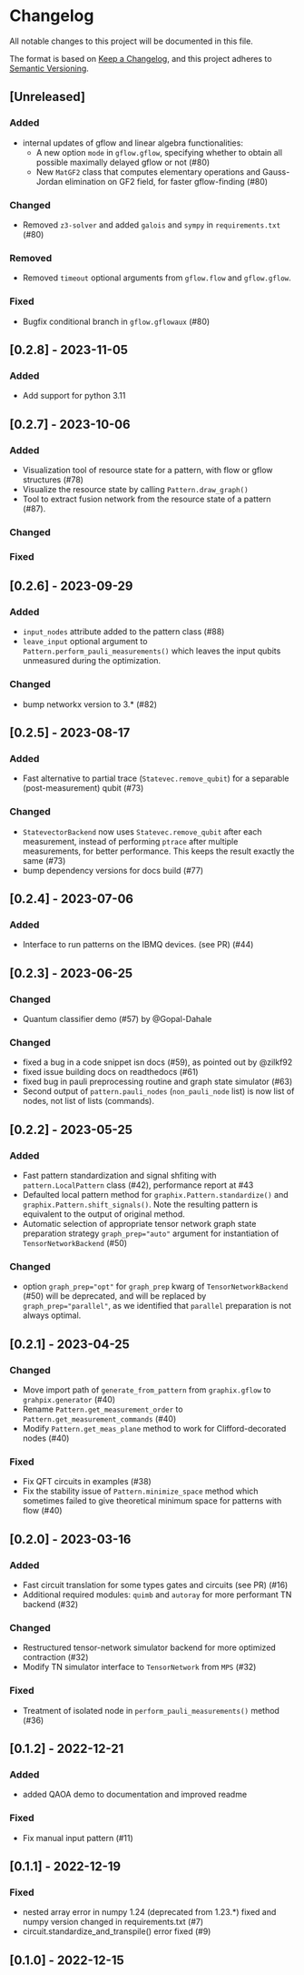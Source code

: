 # Changelog

All notable changes to this project will be documented in this file.

The format is based on [Keep a Changelog](https://keepachangelog.com/en/1.0.0/),
and this project adheres to [Semantic Versioning](https://semver.org/spec/v2.0.0.html).

## [Unreleased]

### Added
- internal updates of gflow and linear algebra functionalities:
    - A new option `mode` in `gflow.gflow`, specifying whether to obtain all possible maximally delayed gflow or not (#80)
    - New `MatGF2` class that computes elementary operations and Gauss-Jordan elimination on GF2 field, for faster gflow-finding (#80)

### Changed
- Removed `z3-solver` and added `galois` and `sympy` in `requirements.txt` (#80)

### Removed
- Removed `timeout` optional arguments from `gflow.flow` and `gflow.gflow`. 

### Fixed
- Bugfix conditional branch in `gflow.gflowaux` (#80)

## [0.2.8] - 2023-11-05

### Added
- Add support for python 3.11

## [0.2.7] - 2023-10-06

### Added

- Visualization tool of resource state for a pattern, with flow or gflow structures (#78)
- Visualize the resource state by calling `Pattern.draw_graph()`
- Tool to extract fusion network from the resource state of a pattern (#87).

### Changed

### Fixed

## [0.2.6] - 2023-09-29

### Added

- `input_nodes` attribute added to the pattern class (#88)
- `leave_input` optional argument to `Pattern.perform_pauli_measurements()` which leaves the input qubits unmeasured during the optimization.

### Changed

- bump networkx version to 3.* (#82)

## [0.2.5] - 2023-08-17

### Added

- Fast alternative to partial trace (`Statevec.remove_qubit`) for a separable (post-measurement) qubit (#73)

### Changed

- `StatevectorBackend` now uses `Statevec.remove_qubit` after each measurement, instead of performing `ptrace` after multiple measurements, for better performance. This keeps the result exactly the same (#73)
- bump dependency versions for docs build (#77)

## [0.2.4] - 2023-07-06
### Added

- Interface to run patterns on the IBMQ devices. (see PR) (#44)

## [0.2.3] - 2023-06-25
### Changed

- Quantum classifier demo (#57) by @Gopal-Dahale

### Changed
- fixed a bug in a code snippet isn docs (#59), as pointed out by @zilkf92
- fixed issue building docs on readthedocs (#61)
- fixed bug in pauli preprocessing routine and graph state simulator (#63)
- Second output of `pattern.pauli_nodes` (`non_pauli_node` list) is now list of nodes, not list of lists (commands).

## [0.2.2] - 2023-05-25
### Added

- Fast pattern standardization and signal shfiting with `pattern.LocalPattern` class (#42), performance report at #43
- Defaulted local pattern method for `graphix.Pattern.standardize()` and `graphix.Pattern.shift_signals()`. Note the resulting pattern is equivalent to the output of original method.
- Automatic selection of appropriate tensor network graph state preparation strategy `graph_prep="auto"` argument for instantiation of `TensorNetworkBackend` (#50)

### Changed
- option `graph_prep="opt"` for `graph_prep` kwarg of `TensorNetworkBackend` (#50) will be deprecated, and will be replaced by `graph_prep="parallel"`, as we identified that `parallel` preparation is not always optimal.

## [0.2.1] - 2023-04-25

### Changed

- Move import path of `generate_from_pattern` from `graphix.gflow` to `grahpix.generator` (#40)
- Rename `Pattern.get_measurement_order` to `Pattern.get_measurement_commands` (#40)
- Modify `Pattern.get_meas_plane` method to work for Clifford-decorated nodes (#40)

### Fixed

- Fix QFT circuits in examples (#38)
- Fix the stability issue of `Pattern.minimize_space` method which sometimes failed to give theoretical minimum space for patterns with flow (#40)


## [0.2.0] - 2023-03-16

### Added

- Fast circuit translation for some types gates and circuits (see PR) (#16)
- Additional required modules: `quimb` and `autoray` for more performant TN backend (#32)

### Changed

- Restructured tensor-network simulator backend for more optimized contraction (#32)
- Modify TN simulator interface to `TensorNetwork` from `MPS` (#32)

### Fixed

- Treatment of isolated node in `perform_pauli_measurements()` method (#36)


## [0.1.2] - 2022-12-21

### Added

- added QAOA demo to documentation and improved readme

### Fixed

- Fix manual input pattern (#11)


## [0.1.1] - 2022-12-19

### Fixed

- nested array error in numpy 1.24 (deprecated from 1.23.*) fixed and numpy version changed in requirements.txt (#7)
- circuit.standardize_and_transpile() error fixed (#9)


## [0.1.0] - 2022-12-15
